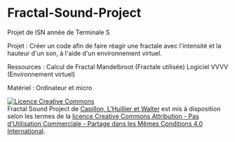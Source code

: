 # Fractal-Sound-Project
Projet de ISN année de Terminale S

Projet :
Créer un code afin de faire réagir une fractale avec l'intensité et la hauteur d'un son, à l'aide d'un environnement virtuel.

Ressources :
Calcul de Fractal Mandelbroot (Fractale utilisée)
Logiciel VVVV (Environnement virtuel)

Matériel :
Ordinateur et micro

<a rel="license" href="http://creativecommons.org/licenses/by-nc-sa/4.0/"><img alt="Licence Creative Commons" style="border-width:0" src="https://i.creativecommons.org/l/by-nc-sa/4.0/88x31.png" /></a><br /><span xmlns:dct="http://purl.org/dc/terms/" href="http://purl.org/dc/dcmitype/InteractiveResource" property="dct:title" rel="dct:type">Fractal Sound Project</span> de <a xmlns:cc="http://creativecommons.org/ns#" href="https://github.com/leonardcapillon/Fractal-Sound-Project/" property="cc:attributionName" rel="cc:attributionURL">Capillon, L'Huillier et Walter</a> est mis à disposition selon les termes de la <a rel="license" href="http://creativecommons.org/licenses/by-nc-sa/4.0/">licence Creative Commons Attribution - Pas d’Utilisation Commerciale - Partage dans les Mêmes Conditions 4.0 International</a>.
